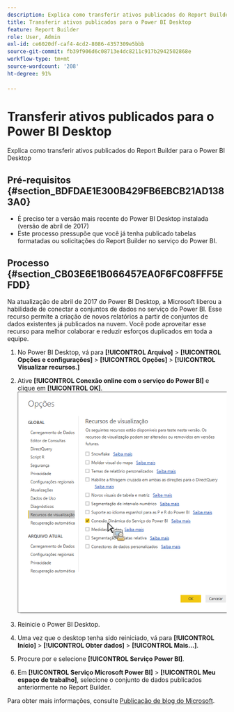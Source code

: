 ```yaml
---
description: Explica como transferir ativos publicados do Report Builder para o Power BI Desktop
title: Transferir ativos publicados para o Power BI Desktop
feature: Report Builder
role: User, Admin
exl-id: ce6020df-caf4-4cd2-8086-4357309e5bbb
source-git-commit: fb39f906d6c08713e4dc8211c917b2942502868e
workflow-type: tm+mt
source-wordcount: '208'
ht-degree: 91%

---
```


# Transferir ativos publicados para o Power BI Desktop

Explica como transferir ativos publicados do Report Builder para o Power BI Desktop

## Pré-requisitos  {#section_BDFDAE1E300B429FB6EBCB21AD1383A0}

* É preciso ter a versão mais recente do Power BI Desktop instalada (versão de abril de 2017)
* Este processo pressupõe que você já tenha publicado tabelas formatadas ou solicitações do Report Builder no serviço do Power BI.

## Processo {#section_CB03E6E1B066457EA0F6FC08FFF5EFDD}

Na atualização de abril de 2017 do Power BI Desktop, a Microsoft liberou a habilidade de conectar a conjuntos de dados no serviço do Power BI. Esse recurso permite a criação de novos relatórios a partir de conjuntos de dados existentes já publicados na nuvem. Você pode aproveitar esse recurso para melhor colaborar e reduzir esforços duplicados em toda a equipe.

1. No Power BI Desktop, vá para **[!UICONTROL Arquivo]** > **[!UICONTROL Opções e configurações]** > **[!UICONTROL Opções]** > **[!UICONTROL Visualizar recursos.]**
1. Ative **[!UICONTROL Conexão online com o serviço do Power BI]** e clique em **[!UICONTROL OK]**. ![Clique em Power BI Service Live Connection e em OK. ](assets/bi-preview-features.png)

1. Reinicie o Power BI Desktop.
1. Uma vez que o desktop tenha sido reiniciado, vá para **[!UICONTROL Início]** > **[!UICONTROL Obter dados]** > **[!UICONTROL Mais...]**.
1. Procure por e selecione **[!UICONTROL Serviço Power BI]**.
1. Em **[!UICONTROL Serviço Microsoft Power BI]** > **[!UICONTROL Meu espaço de trabalho]**, selecione o conjunto de dados publicados anteriormente no Report Builder.

Para obter mais informações, consulte [Publicação de blog do Microsoft](https://powerbi.microsoft.com/en-us/blog/connecting-to-datasets-in-the-power-bi-service-from-desktop/).
